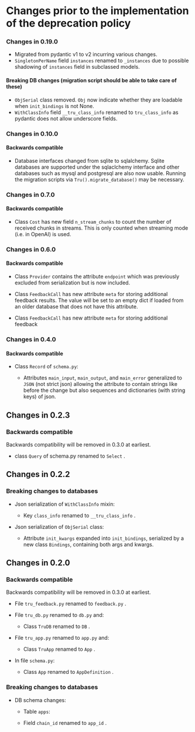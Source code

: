 # Changes prior to the implementation of the deprecation policy

### Changes in 0.19.0

- Migrated from pydantic v1 to v2 incurring various changes.
- `SingletonPerName` field `instances` renamed to `_instances` due to possible
  shadowing of `instances` field in subclassed models.

#### Breaking DB changes (migration script should be able to take care of these)

- `ObjSerial` class removed. `Obj` now indicate whether they are loadable when
  `init_bindings` is not None.
- `WithClassInfo` field `__tru_class_info` renamed to `tru_class_info`
  as pydantic does not allow underscore fields.

### Changes in 0.10.0

#### Backwards compatible

- Database interfaces changed from sqlite to sqlalchemy. Sqlite databases are
  supported under the sqlaclchemy interface and other databases such as mysql
  and postgresql are also now usable. Running the migration scripts via
  `Tru().migrate_database()` may be necessary.

### Changes in 0.7.0

#### Backwards compatible

- Class `Cost` has new field `n_stream_chunks` to count the number of received
  chunks in streams. This is only counted when streaming mode (i.e. in OpenAI)
  is used.

### Changes in 0.6.0

#### Backwards compatible

- Class `Provider` contains the attribute `endpoint` which was previously
  excluded from serialization but is now included.

- Class `FeedbackCall` has new attribute `meta` for storing additional feedback
  results. The value will be set to an empty dict if loaded from an older
  database that does not have this attribute.

- Class `FeedbackCall` has new attribute `meta` for storing additional feedback

### Changes in 0.4.0

#### Backwards compatible

- Class `Record` of `schema.py`:

  - Attributes `main_input`, `main_output`, and `main_error` generalized to
      `JSON` (not strict json) allowing the attribute to contain strings like
      before the change but also sequences and dictionaries (with string keys)
      of json.

## Changes in 0.2.3

### Backwards compatible

Backwards compatibility will be removed in 0.3.0 at earliest.

- class `Query` of schema.py renamed to `Select` .

## Changes in 0.2.2

### Breaking changes to databases

- Json serialization of `WithClassInfo` mixin:
  - Key `class_info` renamed to `__tru_class_info` .

- Json serialization of `ObjSerial` class:
  - Attribute `init_kwargs` expanded into `init_bindings`, serialized by a new
      class `Bindings`, containing both args and kwargs.

## Changes in 0.2.0

### Backwards compatible

Backwards compatibility will be removed in 0.3.0 at earliest.

- File `tru_feedback.py` renamed to `feedback.py` .

- File `tru_db.py` renamed to `db.py` and:
  - Class `TruDB` renamed to `DB` .

- File `tru_app.py` renamed to `app.py` and:
  - Class `TruApp` renamed to `App` .

- In file `schema.py`:
  - Class `App` renamed to `AppDefinition` .

### Breaking changes to databases

- DB schema changes:

    - Table `apps`:

    - Field `chain_id` renamed to `app_id` .
